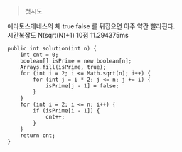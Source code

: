 > 첫시도  

에라토스테네스의 체  true false 를 뒤집으면 아주 약간 빨라진다.  
시간복잡도 N(sqrt(N)+1)
10점 11.294375ms  
```
public int solution(int n) {
    int cnt = 0;
    boolean[] isPrime = new boolean[n];
    Arrays.fill(isPrime, true);
    for (int i = 2; i <= Math.sqrt(n); i++) {
        for (int j = i * 2; j <= n; j += i) {
            isPrime[j - 1] = false;
        }
    }
    for (int i = 2; i <= n; i++) {
        if (isPrime[i - 1]) {
            cnt++;
        }
    }
    return cnt;
}
```
